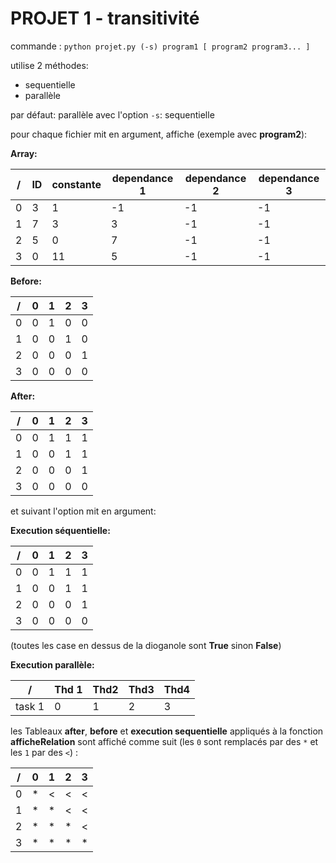 # PROJET 1 - transitivité

commande : `python projet.py (-s) program1 [ program2 program3... ]`

utilise 2 méthodes:
* sequentielle
* parallèle

par défaut: parallèle
avec l'option `-s`: sequentielle

pour chaque fichier mit en argument, affiche (exemple avec **program2**):

**Array:**

/  |   ID    | constante    | dependance 1    | dependance 2 | dependance 3
-- | ------- | ------------ | --------------- | ------------ | -------------
0  |   3     | 1            | -1              | -1           | -1
1  |   7     | 3            | 3               | -1           | -1
2  |   5     | 0            | 7               | -1           | -1
3  |   0     | 11           | 5               | -1           | -1

**Before:**

/  | 0 | 1 | 2 | 3
---|---|---|---|---
0  | 0 | 1 | 0 | 0
1  | 0 | 0 | 1 | 0
2  | 0 | 0 | 0 | 1
3  | 0 | 0 | 0 | 0

**After:**

/  | 0 | 1 | 2 | 3
---|---|---|---|---
0  | 0 | 1 | 1 | 1
1  | 0 | 0 | 1 | 1
2  | 0 | 0 | 0 | 1
3  | 0 | 0 | 0 | 0

et suivant l'option mit en argument:

**Execution séquentielle:**

/  | 0 | 1 | 2 | 3
---|---|---|---|---
0  | 0 | 1 | 1 | 1
1  | 0 | 0 | 1 | 1
2  | 0 | 0 | 0 | 1
3  | 0 | 0 | 0 | 0

(toutes les case en dessus de la dioganole sont **True** sinon **False**)

**Execution parallèle:**

/      | Thd 1 | Thd2 | Thd3 | Thd4
-------|-------|------|------|------
task 1 | 0     | 1    | 2    | 3

les Tableaux **after**, **before** et **execution sequentielle** appliqués à la fonction **afficheRelation** sont affiché comme suit (les `0` sont remplacés par des `*` et les `1` par des `<`) :

/  | 0 | 1 | 2 | 3
---|---|---|---|-
0  | * | < | < | <
1  | * | * | < | <
2  | * | * | * | <
3  | * | * | * | *

